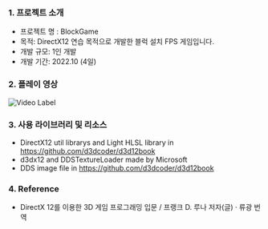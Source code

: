 ### 1. 프로젝트 소개
- 프로젝트 명 : BlockGame
- 목적: DirectX12 연습 목적으로 개발한 블럭 설치 FPS 게임입니다.
- 개발 규모: 1인 개발
- 개발 기간: 2022.10 (4일)

### 2. 플레이 영상
![Video Label](http://img.youtube.com/vi/6XwL-qRBmhc/0.jpg)  

### 3. 사용 라이브러리 및 리소스
- DirectX12 util librarys and Light HLSL library in https://github.com/d3dcoder/d3d12book
- d3dx12 and DDSTextureLoader made by Microsoft
- DDS image file in https://github.com/d3dcoder/d3d12book

### 4. Reference
- DirectX 12를 이용한 3D 게임 프로그래밍 입문 / 프랭크 D. 루나 저자(글) · 류광 번역
